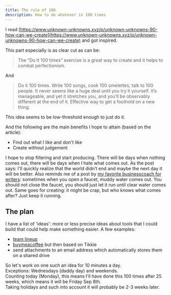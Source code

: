 ```yaml
---
title: The rule of 100
description: How to do whatever in 100 times
---
```


I read [https://www.unknown-unknowns.xyz/p/unknown-unknowns-90-how-can-we-create](https://www.unknown-unknowns.xyz/p/unknown-unknowns-90-how-can-we-create) and got inspired.

This part especially is as clear cut as can be:

> The “Do It 100 times” exercise is a great way to create and it helps to combat perfectionism.

And 

> Do it 100 times. Write 100 songs, cook 100 omelettes, talk to 100 people. It never seems like a huge deal until you try it yourself. It’s manageable, and yet it stretches you, and you’ll be observably different at the end of it. Effective way to get a foothold on a new thing.

This idea seems to be low-threshold enough to just do it.

And the following are the main benefits I hope to attain (based on the article):
* Find out what I like and don't like
* Create without judgement

I hope to stop filtering and start producing. There will be days when nothing comes out, there will be days when I hate what comes out. As the post says: I'll quickly realize that the world didn’t end and maybe the next day it will be better. Also reminds me of a post by [my favorite businesscoach for writers](https://brutalekraai.nl/): sometimes when you open a faucet, muddy water comes out. You should not close the faucet, you should just let it run until clear water comes out. Same goes for creating: it might be crap, but who knows what comes after? Just keep it running. 


## The plan

I have a list of 'ideas': more or less precise ideas about tools that I could build that could help make something easier. 
A few examples:

* [team lineup](https://team-lineup.g2software.nl/)
* [buymeacoffee](https://www.buymeacoffee.com/) but then based on Tikkie
* send attachments to an email address which automatically stores them on a shared drive

So let's work on one such an idea for 10 minutes a day.  
Exceptions: Wednesdays (daddy day) and weekends.  
Counting today (Monday), this means I'll have done this 100 times after 25 weeks, which means it will be Friday Sep 8th.  
Taking holidays and such into account it will probably be 2-3 weeks later. 



